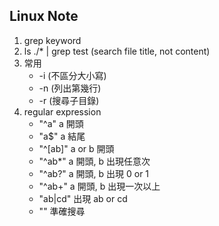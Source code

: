 ## Linux Note


1. grep keyword
2. ls ./* | grep test (search file title, not content)
3. 常用
    - -i (不區分大小寫)
    - -n (列出第幾行)
    - -r (搜尋子目錄)
4. regular expression
    - "^a" a 開頭
    - "a$" a 結尾
    - "^[ab]" a or b 開頭
    - "^ab*" a 開頭, b 出現任意次
    - "^ab?" a 開頭, b 出現 0 or 1
    - "^ab+" a 開頭, b 出現一次以上
    - "ab|cd" 出現 ab or cd
    - "<abc>" 準確搜尋
    